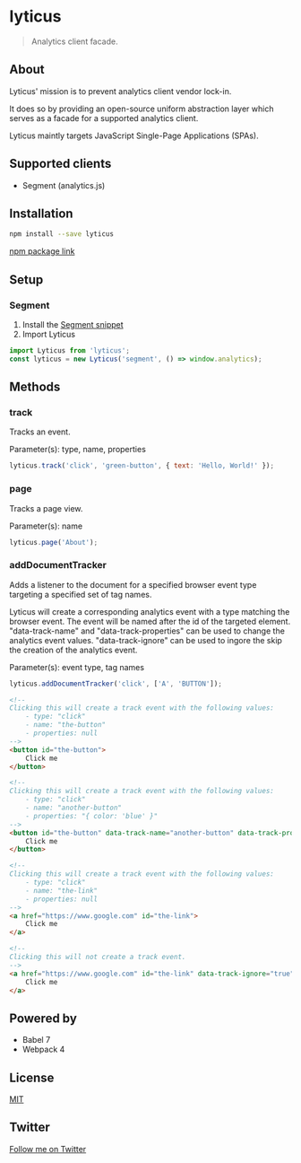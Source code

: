 # lyticus

> Analytics client facade.

## About

Lyticus' mission is to prevent analytics client vendor lock-in.

It does so by providing an open-source uniform abstraction layer which serves as a facade for a supported analytics client.

Lyticus maintly targets JavaScript Single-Page Applications (SPAs).

## Supported clients

- Segment (analytics.js)

## Installation

```bash
npm install --save lyticus
```

[npm package link](https://www.npmjs.com/package/lyticus)

## Setup

### Segment

1. Install the [Segment snippet](https://segment.com/docs/sources/website/analytics.js/quickstart/#step-1-copy-the-snippet)
2. Import Lyticus

```javascript
import Lyticus from 'lyticus';
const lyticus = new Lyticus('segment', () => window.analytics);
```

## Methods

### track

Tracks an event.

Parameter(s): type, name, properties

```javascript
lyticus.track('click', 'green-button', { text: 'Hello, World!' });
```

### page

Tracks a page view.

Parameter(s): name

```javascript
lyticus.page('About');
```

### addDocumentTracker

Adds a listener to the document for a specified browser event type targeting a specified set of tag names.

Lyticus will create a corresponding analytics event with a type matching the browser event. The event will be named after the id of the targeted element. "data-track-name" and "data-track-properties" can be used to change the analytics event values. "data-track-ignore" can be used to ingore the skip the creation of the analytics event.

Parameter(s): event type, tag names

```javascript
lyticus.addDocumentTracker('click', ['A', 'BUTTON']);
```

```html
<!--
Clicking this will create a track event with the following values:
    - type: "click"
    - name: "the-button"
    - properties: null
-->
<button id="the-button">
    Click me
</button>

<!--
Clicking this will create a track event with the following values:
    - type: "click"
    - name: "another-button"
    - properties: "{ color: 'blue' }"
-->
<button id="the-button" data-track-name="another-button" data-track-properties="{ color: 'blue' }">
    Click me
</button>

<!--
Clicking this will create a track event with the following values:
    - type: "click"
    - name: "the-link"
    - properties: null
-->
<a href="https://www.google.com" id="the-link">
    Click me
</a>

<!--
Clicking this will not create a track event.
-->
<a href="https://www.google.com" id="the-link" data-track-ignore="true">
    Click me
</a>
```

## Powered by

- Babel 7
- Webpack 4

## License

[MIT](http://opensource.org/licenses/MIT)

## Twitter

[Follow me on Twitter](https://twitter.com/KrolsBjorn)
